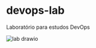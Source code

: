 # devops-lab
Laboratório para estudos DevOps


![lab drawio](https://github.com/marcosjunior12/devops-lab/assets/48073882/21c21747-72d9-40f4-b1da-997fe17567d0)
